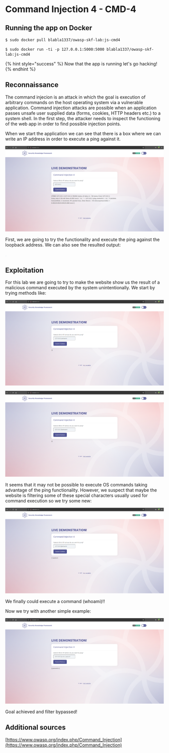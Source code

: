 # Command Injection 4 - CMD-4

## Running the app on Docker

```
$ sudo docker pull blabla1337/owasp-skf-lab:js-cmd4
```

```
$ sudo docker run -ti -p 127.0.0.1:5000:5000 blabla1337/owasp-skf-lab:js-cmd4
```

{% hint style="success" %}
Now that the app is running let's go hacking!
{% endhint %}

## Reconnaissance

The command injecion is an attack in which the goal is execution of
arbitrary commands on the host operating system via a vulnerable
application. Command injection attacks are possible when an application
passes unsafe user supplied data (forms, cookies, HTTP headers etc.) to
a system shell. In the first step, the attacker needs to inspect the
functioning of the web app in order to find possible injection points.

When we start the application we can see that there is a box where we can write an IP address in order to execute a ping against it.

![](../../.gitbook/assets/python/CMD-4/1.png)

First, we are going to try the functionality and execute the ping against the loopback address. We can also see the resulted output:

![](../../.gitbook/assets/python/CMD-4/2.png)

## Exploitation

For this lab we are going to try to make the website show us the result of a malicious command executed by the system unintentionally.
We start by trying methods like:

![](../../.gitbook/assets/python/CMD-4/3.png)

![](../../.gitbook/assets/python/CMD-4/4.png)

It seems that it may not be possible to execute OS commands taking advantage of the ping functionality. However, we suspect that maybe the website is
filtering some of these special characters usually used for command execution so we try some new:

![](../../.gitbook/assets/python/CMD-4/5.png)

We finally could execute a command (whoami)!!

Now we try with another simple example:

![](../../.gitbook/assets/python/CMD-4/6.png)

Goal achieved and filter bypassed!

## Additional sources

[https://www.owasp.org/index.php/Command_Injection](https://www.owasp.org/index.php/Command_Injection)
